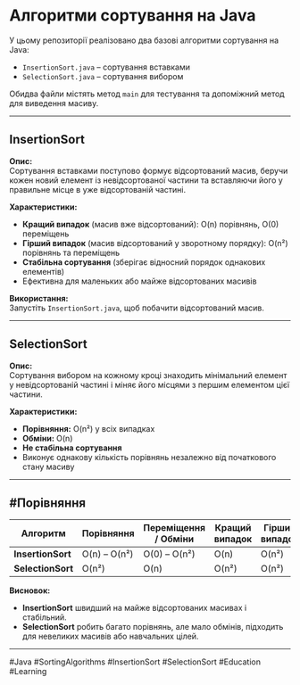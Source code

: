 # Алгоритми сортування на Java

У цьому репозиторії реалізовано два базові алгоритми сортування на Java:

- `InsertionSort.java` – сортування вставками  
- `SelectionSort.java` – сортування вибором  

Обидва файли містять метод `main` для тестування та допоміжний метод для виведення масиву.

---

## InsertionSort

**Опис:**  
Сортування вставками поступово формує відсортований масив, беручи кожен новий елемент із невідсортованої частини та вставляючи його у правильне місце в уже відсортованій частині.

**Характеристики:**
- **Кращий випадок** (масив вже відсортований): O(n) порівнянь, O(0) переміщень  
- **Гірший випадок** (масив відсортований у зворотному порядку): O(n²) порівнянь та переміщень  
- **Стабільна сортування** (зберігає відносний порядок однакових елементів)  
- Ефективна для маленьких або майже відсортованих масивів  

**Використання:**  
Запустіть `InsertionSort.java`, щоб побачити відсортований масив.

---

## SelectionSort

**Опис:**  
Сортування вибором на кожному кроці знаходить мінімальний елемент у невідсортованій частині і міняє його місцями з першим елементом цієї частини.

**Характеристики:**
- **Порівняння:** O(n²) у всіх випадках  
- **Обміни:** O(n)  
- **Не стабільна сортування**  
- Виконує однакову кількість порівнянь незалежно від початкового стану масиву  

---

## #Порівняння

| Алгоритм            | Порівняння     | Переміщення / Обміни | Кращий випадок | Гірший випадок | Стабільність |
|---|---|---|---|---|---|
| **InsertionSort**   | O(n) – O(n²)   | O(0) – O(n²)       | O(n)           | O(n²)           | Так           |
| **SelectionSort**   | O(n²)          | O(n)               | O(n²)          | O(n²)           | Ні            |

**Висновок:**  
- **InsertionSort** швидший на майже відсортованих масивах і стабільний.  
- **SelectionSort** робить багато порівнянь, але мало обмінів, підходить для невеликих масивів або навчальних цілей.

---

#Java #SortingAlgorithms #InsertionSort #SelectionSort #Education #Learning
